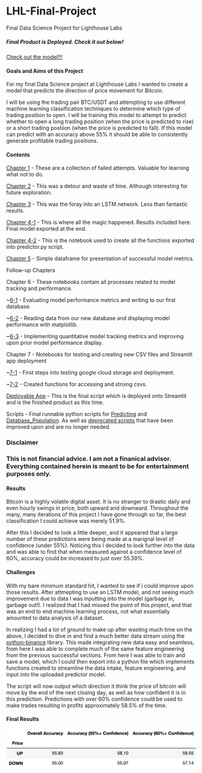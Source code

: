 # LHL-Final-Project
Final Data Science Project for Lighthouse Labs


##### Final Product is Deployed. Check it out below!

[Check out the model!!!](https://share.streamlit.io/shmaze/lhl-final-project/main/predictor_app.py)





#### Goals and Aims of this Project
For my final Data Science project at Lighthouse Labs I wanted to create a model that predicts the direction of price movement for Bitcoin. 

I will be using the trading pair BTC/USDT and attempting to use different machine learning classification techniques to determine which type of trading position to open. I will be training this model to attempt to predict whether to open a long trading position (when the price is predicted to rise) or a short trading postiion (when the price is predicted to fall). If this model can predict with an accuracy above 55% it should be able to consistently generate profitable trading positions.


#### Contents
[Chapter 1](https://github.com/shmaze/LHL-Final-Project/tree/main/1-Notebooks) - These are a collection of failed attempts. Valuable for learning what not to do.

[Chapter 2](https://github.com/shmaze/LHL-Final-Project/blob/main/2-1_Backtesting%20and%20Re-evaluating.ipynb) - This was a detour and waste of time. Although interesting for future exploration.

[Chapter 3](https://github.com/shmaze/LHL-Final-Project/blob/main/3-1_Recurrent-Neural-Networks-and-LSTM.ipynb) - This was the foray into an LSTM network. Less than fantastic results.

[Chapter 4-1](https://github.com/shmaze/LHL-Final-Project/blob/main/4-1_Starting-Over.ipynb) - This is where all the magic happened. Results included here. Final model exported at the end.

[Chapter 4-2](https://github.com/shmaze/LHL-Final-Project/blob/main/4-2_Starting-the-Framework-for-the-Program.ipynb) - This is the notebook used to create all the functions exported into predictor.py script.

[Chapter 5](https://github.com/shmaze/LHL-Final-Project/blob/main/5_Evaluations-and-Tables.ipynb) - Simple dataframe for presentation of successful model metrics.

Follow-up Chapters

Chapter 6 - These notebooks contain all processes related to model tracking and performance.

  ~[6-1](https://github.com/shmaze/LHL-Final-Project/blob/main/6-1_Model-Tracking-and-Database-Creation.ipynb) - Evaluating model performance metrics and writing to our first database.
  
  ~[6-2](https://github.com/shmaze/LHL-Final-Project/blob/main/6-2_Reading-New-Database-and-Visualizing-Model-Performance.ipynb) - Reading data from our new database and displaying model performance with matplotlib.
  
  ~[6-3](https://github.com/shmaze/LHL-Final-Project/blob/main/6-3_Implementing-Quantitative-Metrics.ipynb) - Implementing quantitative model tracking metrics and improving upon prior model performance display.
  
Chapter 7 - Notebooks for testing and creating new CSV files and Streamlit app deployment 

  ~[7-1](https://github.com/shmaze/LHL-Final-Project/blob/main/7-1_Attempting-Google-cloud-CSV-Storage-and-Streamlit-Deployment.ipynb) - First steps into testing google cloud storage and deployment.
  
  ~[7-2](https://github.com/shmaze/LHL-Final-Project/blob/main/7-2_Re-Working-for-Deployment.ipynb) - Created functions for accessing and stroing csvs.
  
[Deployable App](https://github.com/shmaze/LHL-Final-Project/blob/main/predictor_app.py) - This is the final script which is deployed onto Streamlit and is the finished product as this time.
  
Scripts - Final runnable python scripts for [Predicting](https://github.com/shmaze/LHL-Final-Project/blob/main/predictor_app.py) and [Database_Population](https://github.com/shmaze/LHL-Final-Project/blob/main/final_database_populator.py). As well as [deprecated scripts](https://github.com/shmaze/LHL-Final-Project/tree/main/Deprecated-Scripts) that have been improved upon and are no longer needed.

### Disclaimer
### This is not financial advice. I am not a finanical advisor. Everything contained herein is meant to be for entertainment purposes only. 

#### Results
Bitcoin is a highly volatile digital asset. It is no stranger to drastic daily and even hourly swings in price, both upward and downward. Throughout the many, many iterations of this project I have gone through so far, the best classification I could achieve was merely 51.9%. 

After this I decided to look a little deeper, and it appeared that a large number of these predictions were being made at a marignal level of confidence (under 55%). Noticing this I decided to look further into the data and was able to find that when measured against a confidence level of 60%, accuracy could be increased to just over 55.39%. 

#### Challenges
With my bare minimum standard hit, I wanted to see if i could improve upon those results. After attmepting to use an LSTM model, and not seeing much improvement due to data I was inputting into the model (garbage in, garbage out!). I realized that I had missed the point of this project, and that was an end to end machine learning process, not what essentially amounted to data analysis of a dataset. 

In realizing I had a lot of ground to make up after wasting much time on the above, I decided to dive in and find a much better data stream using the [python-binance](https://binance-docs.github.io/apidocs/spot/en/#kline-candlestick-data) library. This made integrating new data easy and seamless, from here I was able to complete much of the same feature engineering from the previous successful sections. From here I was able to train and save a model, which I could then export into a python file which implements functions created to streamline the data intake, feature engineering, and input into the uploaded predictor model.

The script will now output which direction it think the price of bitcoin will move by the end of the next closing day, as well as how confident it is in this prediction. Predictions with over 60% confidence could be used to make trades resulting in profits approximately 58.5% of the time.

#### Final Results


![alt text](https://github.com/shmaze/LHL-Final-Project/blob/main/data/accuracy_chart.png)

